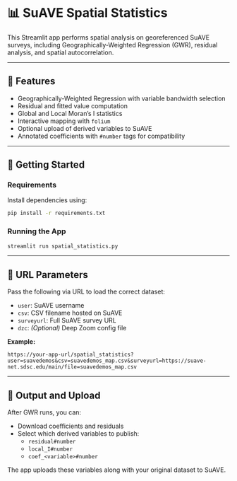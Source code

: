 # 📊 SuAVE Spatial Statistics

This Streamlit app performs spatial analysis on georeferenced SuAVE surveys, including Geographically-Weighted Regression (GWR), residual analysis, and spatial autocorrelation.

---

## 🔧 Features

- Geographically-Weighted Regression with variable bandwidth selection
- Residual and fitted value computation
- Global and Local Moran’s I statistics
- Interactive mapping with `folium`
- Optional upload of derived variables to SuAVE
- Annotated coefficients with `#number` tags for compatibility

---

## 🚀 Getting Started

### Requirements

Install dependencies using:

```bash
pip install -r requirements.txt
```

### Running the App

```bash
streamlit run spatial_statistics.py
```

---

## 🔗 URL Parameters

Pass the following via URL to load the correct dataset:

- `user`: SuAVE username
- `csv`: CSV filename hosted on SuAVE
- `surveyurl`: Full SuAVE survey URL
- `dzc`: *(Optional)* Deep Zoom config file

**Example:**

```
https://your-app-url/spatial_statistics?user=suavedemos&csv=suavedemos_map.csv&surveyurl=https://suave-net.sdsc.edu/main/file=suavedemos_map.csv
```

---

## 🧾 Output and Upload

After GWR runs, you can:

- Download coefficients and residuals
- Select which derived variables to publish:
  - `residual#number`
  - `local_I#number`
  - `coef_<variable>#number`

The app uploads these variables along with your original dataset to SuAVE.
